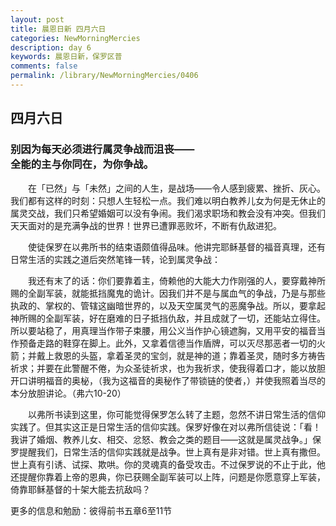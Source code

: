 ```yaml
---
layout: post
title: 晨恩日新 四月六日
categories: NewMorningMercies
description: day 6
keywords: 晨恩日新，保罗区普
comments: false
permalink: /library/NewMorningMercies/0406
---
```


## 四月六日

### 别因为每天必须进行属灵争战而沮丧—— <br> 全能的主与你同在，为你争战。


&emsp;&emsp;在「已然」与「未然」之间的人生，是战场——令人感到疲累、挫折、灰心。我们都有这样的时刻：只想人生轻松一点。我们难以明白教养儿女为何是无休止的属灵交战，我们只希望婚姻可以没有争闹。我们渴求职场和教会没有冲突。但我们天天面对的是充满争战的世界！世界已遭罪恶败坏，不断有仇敌进犯。

&emsp;&emsp;使徒保罗在以弗所书的结束语颇值得品味。他讲完耶稣基督的福音真理，还有日常生活的实践之道后突然笔锋一转，论到属灵争战：

&emsp;&emsp;我还有末了的话：你们要靠着主，倚赖他的大能大力作刚强的人，要穿戴神所赐的全副军装，就能抵挡魔鬼的诡计。因我们并不是与属血气的争战，乃是与那些执政的、掌权的、管辖这幽暗世界的，以及天空属灵气的恶魔争战。所以，要拿起神所赐的全副军装，好在磨难的日子抵挡仇敌，并且成就了一切，还能站立得住。所以要站稳了，用真理当作带子束腰，用公义当作护心镜遮胸，又用平安的福音当作预备走路的鞋穿在脚上。此外，又拿着信德当作盾牌，可以灭尽那恶者一切的火箭；并戴上救恩的头盔，拿着圣灵的宝剑，就是神的道；靠着圣灵，随时多方祷告祈求；并要在此警醒不倦，为众圣徒祈求，也为我祈求，使我得着口才，能以放胆开口讲明福音的奥柲，（我为这福音的奥秘作了带锁链的使者，）并使我照着当尽的本分放胆讲论。（弗六10-20）

&emsp;&emsp;以弗所书读到这里，你可能觉得保罗怎么转了主题，忽然不讲日常生活的信仰实践了。但其实这正是日常生活的信仰实践。保罗好像在对以弗所信徒说：「看！我讲了婚烟、教养儿女、相交、忿怒、教会之类的题目——这就是属灵战争。」保罗提醒我们，日常生活的信仰实践就是战争。世上真有是非对错。世上真有撒但。世上真有引诱、试探、欺哄。你的灵魂真的备受攻击。不过保罗说的不止于此，他还提醒你靠着上帝的恩典，你已获赐全副军装可以上阵，问题是你愿意穿上军装，倚靠耶稣基督的十架大能去抗敌吗？

更多的信息和勉励：彼得前书五章6至11节